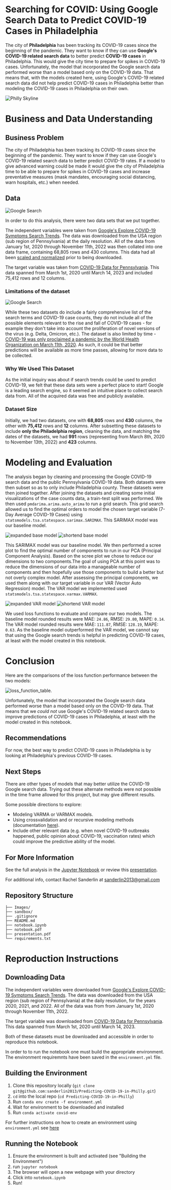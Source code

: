 # Searching for COVID: Using Google Search Data to Predict COVID-19 Cases in Philadelphia

The city of **Philadelphia** has been tracking its COVID-19 cases since the beginning of the pandemic. They want to know if they can use **Google's COVID-19 related search data** to better predict **COVID-19 cases** in Philadelphia. This would give the city time to prepare for spikes in COVID-19 cases.  Unfortunately, the model that incorporated the Google search data performed worse than a model based only on the COVID-19 data. That means that, with the models created here, using Google's COVID-19 related search data did not help predict COVID-19 cases in Philadelphia better than modeling the COVID-19 cases in Philadelphia on their own. 

 ![Philly Skyline](Images/Philadelphia_from_the_Delaware_River.png)

# Business and Data Understanding

## Business Problem

The city of Philadelphia has been tracking its COVID-19 cases since the beginning of the pandemic. They want to know if they can use Google's COVID-19 related search data to better predict COVID-19 rates. If a model to give advanced warning could be made it would give the city of Philadelphia time to be able to prepare for spikes in COVID-19 cases and increase preventative measures (mask mandates, encouraging social distancing, warn hospitals, etc.) when needed.

## Data

 ![Google Search](Images/google_covid.png)


In order to do this analysis, there were two data sets that we put together. 

The independent variables were taken from [Google's Explore COVID-19 Symptoms Search Trends](https://pair-code.github.io/covid19_symptom_dataset/?country=IE). The data was downloaded from the USA region (sub region of Pennsylvania) at the daily resolution. All of the data from January 1st, 2020 through November 11th, 2022 was then collated into one data frame, containing 68,805 rows and 430 columns. This data had all been [scaled and normalized](https://storage.googleapis.com/gcp-public-data-symptom-search/COVID-19%20Search%20Trends%20symptoms%20dataset%20documentation%20.pdf) prior to being downloaded. 

The target variable was taken from [COVID-19 Data for Pennsylvania](https://www.health.pa.gov/topics/disease/coronavirus/pages/Cases.aspx). This data spanned from March 1st, 2020 until March 14, 2023 and included 75,412 rows and 12 columns. 

### Limitations of the dataset

 ![Google Search](Images/covid.jpg)

While these two datasets do include a fairly comprehensive list of the search terms and COVID-19 case counts, they do not include all of the possible elements relevant to the rise and fall of COVID-19 cases - for example they don't take into account the proliferation of novel versions of the virus (e.g. Delta, Omicron, etc.). The dataset is also limited by time - [COVID-19 was only proclaimed a pandemic by the World Health Organization on March 11th, 2020](https://www.yalemedicine.org/news/covid-timeline). As such, it could be that better predictions will be available as more time passes, allowing for more data to be collected. 

### Why We Used This Dataset

As the initial inquiry was about if search trends could be used to predict COVID-19, we felt that these data sets were a perfect place to start! Google is a leading search engine, so it seemed an intuitive place to collect search data from. All of the acquired data was free and publicly available. 

### Dataset Size

Initially, we had two datasets, one with **68,805** rows and **430** columns, the other with **75,412** rows and **12** columns. After subsetting these datasets to include **only the Philadelphia region**, cleaning the data, and matching the dates of the datasets, we had **991** rows (representing from March 8th, 2020 to November 13th, 2022) and **423** columns.

# Modeling and Evaluation 

The analysis began by cleaning and processing the Google COVID-19 search data and the public Pennsylvania COVID-19 data. Both datasets were then subset so as to only include Philadelphia county. These datasets were then joined together. After joining the datasets and creating some initial visualizations of the case counts data, a train-test split was performed. We then used `pmdarima.arima.auto_arima` to run a grid search. This grid search allowed us to find the optimal orders to model the chosen target variable (7-Day Average COVID-19 Cases) using `statsmodels.tsa.statespace.sarimax.SARIMAX`. This SARIMAX model was our baseline model. 

 ![expanded base model](Images/exp_base_model.png)
 ![shortend base model](Images/short_base_model.png)

This SARIMAX model was our baseline model. We then performed a scree plot to find the optimal number of components to run in our PCA (Principal Component Analysis). Based on the scree plot we chose to reduce our dimensions to two components.The goal of using PCA at this point was to reduce the dimensions of our data into a manageable number of components and then hopefully use those components to build a better but not overly complex model. After assessing the principal components, we used them along with our target variable in our VAR (Vector Auto Regression) model. The VAR model we implemented used `statsmodels.tsa.statespace.varmax.VARMAX`. 

 ![expanded VAR model](Images/exp_var_model.png)
 ![shortend VAR model](Images/short_var_model.png)

We used loss functions to evaluate and compare our two models. The baseline model rounded results were MAE: `24.86`, RMSE: `29.80`, MAPE: `0.14`. The VAR model rounded results were MAE: `111.87`, RMSE: `128.19`, MAPE: `0.63`. As the baseline model outperformed the VAR model, we cannot say that using the Google search trends is helpful in predicting COVID-19 cases, at least with the model created in this notebook. 

# Conclusion

Here are the comparisons of the loss function performance between the two models:
 
 ![loss_function_table.](Images/loss_function_table.png)

Unfortunately, the model that incorporated the Google search data performed worse than a model based only on the COVID-19 data. That means that we *could not* use Google's COVID-19 related search data to improve predictions of COVID-19 cases in Philadelphia, at least with the model created in this notebook.

## Recommendations

For now, the best way to predict COVID-19 cases in Philadelphia is by looking at Philadelphia's previous COVID-19 cases.

## Next Steps

There are other types of models that may better utilize the COVID-19 Google search data. Trying out these alternate methods were not possible in the time frame allowed for this project, but may give different results. 

Some possible directions to explore: 
- Modeling VARMA or VARMAX models.
- Using crossvalidation and or recursive modeling methods (documentation [here](https://www.statsmodels.org/dev/examples/notebooks/generated/statespace_forecasting.html#Cross-validation)).
- Include other relevant data (e.g. when novel COVID-19 outbreaks happened, public opinion about COVID-19, vaccination rates) which could improve the predictive ability of the model.  
     
## For More Information
See the full analysis in the [Jupyter Notebook](https://github.com/sanderlin2013/Predicting-COVID-19-in-Philly/blob/main/notebook.ipynb) or review this [presentation](https://github.com/sanderlin2013/Predicting-COVID-19-in-Philly/blob/main/presentation.pdf).

For additional info, contact Rachel Sanderlin at [sanderlin2013@gmail.com](mailto:sanderlin2013@gmail.com)

## Repository Structure

```
├── Images/
├── sandbox/
├── .gitignore
├── README.md
├── notebook.ipynb
├── notebook.pdf
├── presentation.pdf
└── requirements.txt
```
# Reproduction Instructions 

## Downloading Data

The independent variables were downloaded from [Google's Explore COVID-19 Symptoms Search Trends](https://pair-code.github.io/covid19_symptom_dataset/?country=IE). The data was downloaded from the USA region (sub region of Pennsylvania) at the daily resolution, for the years 2020, 2021, and 2022. All of the data was from from January 1st, 2020 through November 11th, 2022. 

The target variable was downloaded from [COVID-19 Data for Pennsylvania](https://www.health.pa.gov/topics/disease/coronavirus/pages/Cases.aspx). This data spanned from March 1st, 2020 until March 14, 2023.

Both of these datasets must be downloaded and accessible in order to reproduce this notebook. 

In order to to run the notebook one must build the appropriate environment. The environment requiremnts have been saved in the `environment.yml` file. 

## Building the Environment

1. Clone this repository locally (`git clone git@github.com:sanderlin2013/Predicting-COVID-19-in-Philly.git`)
1. `cd` into the local repo (`cd Predicting-COVID-19-in-Philly`)
1. Run `conda env create -f environment.yml`
1. Wait for environment to be downloaded and installed
1. Run `conda activate covid-env`

For further instructions on how to create an environment using `environment.yml` see [here](https://conda.io/projects/conda/en/latest/user-guide/tasks/manage-environments.html#creating-an-environment-from-an-environment-yml-file)

## Running the Notebook
1. Ensure the environment is built and activated (see "Building the Environment")
1. run `jupyter notebook`
1. The browser will open a new webpage with your directory 
1. Click into `notebook.ipynb`
1. Run!
